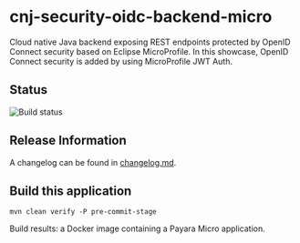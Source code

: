 # cnj-security-oidc-backend-micro

Cloud native Java backend exposing REST endpoints protected by OpenID Connect security based on Eclipse MicroProfile.
In this showcase, OpenID Connect security is added by using MicroProfile JWT Auth.

## Status

![Build status](https://codebuild.eu-west-1.amazonaws.com/badges?uuid=eyJlbmNyeXB0ZWREYXRhIjoiOWhMOGVkcWdMbXAvekErVDRnN04rUW9rK1VsTVhjYitNVytzR2trb1c3L1hwUDAza3FQYUUyZERLNi8xR2N0UDg1bE1GbUJzVFV3eUFHOGtMWVhLK0FjPSIsIml2UGFyYW1ldGVyU3BlYyI6ImhRanVsd1RoRWpzUy8wSk0iLCJtYXRlcmlhbFNldFNlcmlhbCI6MX0%3D&branch=main)

## Release Information

A changelog can be found in [changelog.md](changelog.md).

## Build this application

```shell 
mvn clean verify -P pre-commit-stage
```

Build results: a Docker image containing a Payara Micro application.
